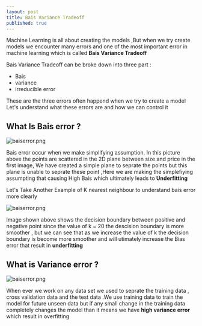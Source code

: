 ```yaml
---
layout: post
title: Bais Variance Tradeoff
published: true
---
```

Machine Learning is all about creating the models ,But when we try create models we encounter many errors and one of the most important error in machine learning which is called **Bais Variance Tradeoff**

Bais Variance Tradeoff can be broke down into three part :
- Bais
- variance
- irreducible error

These are the three errors often happend when we try to create a model
Let's understand what these  errors are and how we can control it

## What Is Bais error ?
![baiserror.png]({{site.baseurl}}/images/baiserror.png)

Bais error occur when we make simplifying assumption.
In this picture above the points are scattered in the 2D plane between size and price in the first image, We have created a simple plane to seprate the points but this plane is unable to seprate these point ,Here we are making the simplefiying assumpting that causing High Bais which ultimately leads to **Underfitting**

Let's Take Another Example of K nearest neighbour to understand bais error more clearly

![baiserror.png]({{site.baseurl}}/images/20nearestneigh.png)

Image shown above shows the decision boundary between positive and negative point since the value of k = 20 
the descision boundary is more smoother , but we can see that as we increase the value of k the decision boundary is become more smoother and will utimately increase the Bias error that result in **underfitting**

## What is Variance error ?
![baiserror.png]({{site.baseurl}}/images/baiserror.png)

When ever we work on any data set we used to seprate the training data , cross validation data and the test data .We use training data to train the model for future unseen data but if any small change in the training data completely changes the model than it means we have **high variance error** which result in overfitting











